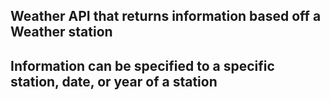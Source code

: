 ## Weather API that returns information based off a Weather station
## Information can be specified to a specific station, date, or year of a station